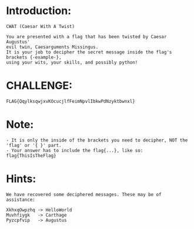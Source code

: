Introduction:
=============
	CWAT (Caesar With A Twist)

	You are presented with a flag that has been twisted by Caesar Augustus'
	evil twin, Caesarguments Missingus.
	It is your job to decipher the secret message inside the flag's brackets {-example-},
	using your wits, your skills, and possibly python!


CHALLENGE:
==========

	FLAG{QqylksqwjxvKOcucjlfFeimNpvlIbkwPdNzyktbwnxl}


Note:
=====
	- It is only the inside of the brackets you need to decipher, NOT the 'flag' or '{ }' part.
	- Your answer has to include the flag{...}, like so: flag{ThisIsTheFlag}


Hints:
======
	We have recovered some deciphered messages. These may be of assistance:

	XkhxqOwpzhq -> HelloWorld
	Muvhfiygk   -> Carthage
	Pyzcpfvip   -> Augustus